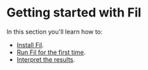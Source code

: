 # Getting started with Fil

In this section you'll learn how to:

* [Install Fil](installation.md).
* [Run Fil for the first time](trying.md).
* [Interpret the results](interpreting-output.md).

